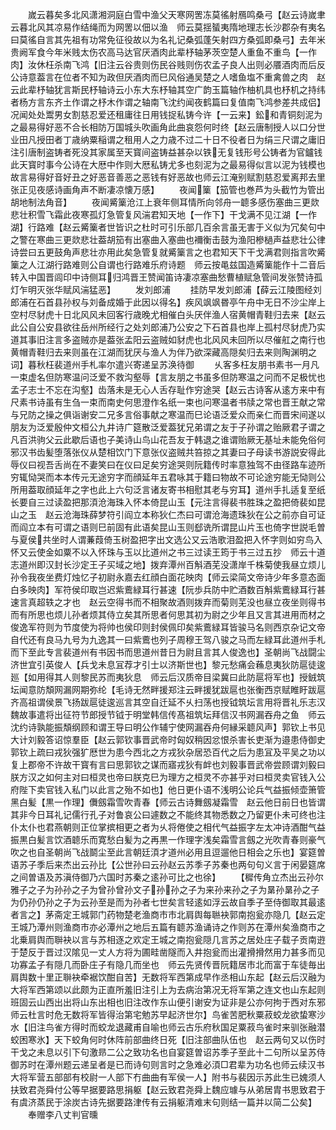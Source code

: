 <!-- { "loadSidebar": true } -->
　　嵗云暮矣多北风潇湘洞庭白雪中渔父天寒网罟冻莫徭射鴈鸣桑弓【赵云诗嵗聿云暮北风其凉易作结绳而为网罟以佃以渔　师云莫揺蜑夷隋地理志长沙郡杂有夷名曰莫徭自言其先祖有功常免征役故以为名礼记桑弧蓬矢射四方桑弧即桑弓】去年米贵阙军食今年米贱太伤农高马达官厌酒肉此辈杼轴茅茨空楚人重鱼不重鸟【一作肉】汝休枉杀南飞鸿【旧注云谷贵则伤民谷贱则伤农孟子良人出则必餍酒肉而后反公诗意葢言在位者不知为政但厌酒肉而巳风俗通吴楚之人嗜鱼塩不重禽兽之肉　赵云此辈杼轴犹言斯民杼轴诗云小东大东杼轴其空广韵玉篇轴作柚机具也杼机之持纬者杨方言东齐土作谓之杼木作谓之轴南飞沈约闻夜鹤篇曰复值南飞鸿参差共成侣】况闻处处鬻男女割慈忍爱还租庸往日用钱捉私铸今许【一云来】鈆和青铜刻泥为之最易得好恶不合长相防万国城头吹画角此曲哀怨何时终【赵云唐制授人以口分世业田凡授田者丁歳纳粟稲谓之租用人之力歳不过二十日不役者日为绢三尺谓之庸旧注引唐制盗铸者死没其家属至天寳间盗铸益甚杂以铁无复钱形号公铸者为官鑪钱此天寳时事今公诗在大厯中作则大厯私铸尤多也刻泥为之最易得似言以泥为钱模也故言易得好音好丑之好恶音善恶之恶钱有好恶故也师云江淹别赋割慈忍爱离邦去里张正见夜感诗画角声不断凄凉懐万感】
　　夜闻篥【笳管也巻芦为头截竹为管出胡地制法角音】
　　夜闻觱篥沧江上衰年侧耳情所向邻舟一聼多感伤塞曲三更欻悲壮积雪飞霜此夜寒孤灯急管复风湍君知天地【一作下】干戈满不见江湖【一作湖】行路难【赵云觱篥者世皆识之杜时可引乐部几百余言虽无害于义似为冗矣句中之警在寒曲三更欻悲壮葢胡笳有出塞曲入塞曲也襧衡击鼓为渔阳槮檛声益悲壮公律诗尝曰五更鼓角声悲壮亦用此矣急管复就觱篥言之也君知天下干戈满君则指言吹觱篥之人江湖行路难则公自谓也行路难乐府诗题　师云按黾兹国造觱篥能作十二音后转入中国晋闾印中诗侧耳归鸿晋王赞闻笛诗凄凉塞曲愁曹植赋急管间发张赞诗孤灯乍明灭张华赋风湍猛恶】
　　发刘郎浦
　　挂防早发刘郎浦【薛云江陵图经刘郎浦在石首县孙权与刘备成婚于此因以得名】疾风飒飒昬亭午舟中无日不沙尘岸上空村尽豺虎十日北风风未回客行歳晚尤相催白头厌伴渔人宿黄帽青鞋归去来【赵云此公自公安县欲往岳州所经行之处刘郎浦乃公安之下石首县也岸上孤村尽豺虎乃实道其事旧注言多盗贼亦是葢张孟阳云盗贼如豺虎也北风风未回所以尽催舡之南行也黄帽青鞋归去来则虽在江湖而犹厌与渔人为伴乃欲深藏高隠矣归去来则陶渊明之词】暮秋枉裴道州手札率尔遣兴寄递呈苏涣待御
　　乆客多枉友朋书素书一月凡一束虚名但防寒温问泛爱不救沟壑辱【言友朋之书虽多但防寒温之问而不足极忧也孟子志士不忘在沟壑】齿落未是无心人舌存耻作穷途哭【赵云古诗客从逺方来中有尺素书诗虽有生刍一束而南史何思澄作名纸一束也问寒温者书牍之常也晋王献之常与兄防之操之俱诣谢安二兄多言俗事献之寒温而巳论语泛爱众而亲仁而晋宋间遂以朋友为泛爱殷仲文桓公九井诗广筵散泛爱葢犹兄弟谓之友于子孙谓之贻厥君子谓之凡百洪驹父云此歇后语也子美诗山鸟山花吾友于韩退之谁谓贻厥无基址未能免俗何邪汉书齿髪堕落张仪从楚相饮门下意张仪盗贼共笞掠之其妻曰子母读书游説安得此辱仪曰视吾舌尚在不妻笑曰在仪曰足矣穷途哭则阮籍传时率意独驾不由径路车迹所穷辄恸哭而本本传元无途穷字而顔延年五君咏其于籍曰物故不可论途穷能无恸则公所用葢取顔延年之字也此上六句泛言诸友寄书相慰其老与穷耳】道州手扎适复至纸长要自三过读盈把那湏沧海珠入怀本倚昆山玉【元注言得裴书胜珠之盈把倚裴如昆山之玉　赵云沧海珠薛梦符引阎立本称狄仁杰曰可谓沧海遗珠狄在公之前亦自可证而阎立本有可谓之语则巳前固有此语矣昆山玉则郄诜所谓昆山片玉也倚字世説毛曽与夏侯共坐时人谓蒹葭倚玉树盈把字出文选公又云浩歌泪盈把入怀字则如穷鸟入怀又云使金如粟不以入怀珠与玉以比道州之书三过读王筠于书三过五抄　师云十道志道州即汉封长沙定王子买域之地】拨弃潭州百斛酒芜没潇岸千株菊使我昼立烦儿孙令我夜坐费灯烛忆子初尉永嘉去红顔白面花映肉【师云梁简文帝诗少年多意态面白多映肉】军符侯印取岂迟紫鷰緑耳行甚速【阮歩兵防中贮酒数百斛紫鷰緑耳行甚速言真超轶之才也　赵云空得书而不相聚故酒则拨弃而菊则芜没也昼立夜坐则得书而有所思也烦儿孙者烦其侍立矣其所思者何思其初为尉之少年且又言其进用而材之俊逸军符则为节度使为将帅也侯印则封侯佩印矣紫鷰緑耳皆骏马名则西京杂记文帝自代还有良马九号为九逸其一曰紫鷰也列子周穆王驾八骏之马而左緑耳此道州手札而下至此专言裴道州有书因书而思道州昔日为尉且言其人俊逸也】圣朝尚飞战闘尘济世宜引英俊人【兵戈未息冝荐才引士以济斯世也】黎元愁痛会蘓息夷狄防扈徒逡廵【如用得其人则黎民苏而夷狄息　师云后汉质帝目梁冀曰此防扈将军也】授銊筑坛闻意防頽网漏网期弥纶【毛诗无然畔援郑注云畔援犹跋扈也张衡西京赋睢盱跋扈齐高祖谓侯景飞扬跋扈徒逡巡言其空自迁延不乆扫荡也授钺筑坛言用将晋礼乐志汉魏故事遣将出征符节郎授节钺于明堂韩信传髙祖筑坛拜信汉书网漏吞舟之鱼　师云沈约诗孰能振頽纲顾和谓王导曰明公作辅宁使网漏吞舟何縁采聼风声】郭钦上书见大计刘毅答诏惊羣臣【赵云郭钦事晋武帝时匈奴稍因忿恨杀害长吏渐为邉患侍御史郭钦上疏曰戎狄强犷厯世为患今西北之方戎狄杂居恐百代之后为患冝及平吴之功以复上郡帝不许故干寳有言曰思郭钦之谋而寤戎狄有衅也刘毅事晋武帝尝顾谓刘毅曰朕方汉之如何主对曰桓灵也帝曰朕克巳为理方之桓灵不亦甚乎对曰桓灵卖官钱入公府陛下卖官钱入私门以此言之殆不如也】他日更仆语不浅明公论兵气益振倾壶箫管黑白髪【黒一作理】儛劔霜雪吹青春【师云古诗舞劔凝霜雪　赵云他日前日也皆谓其非今日耳礼记儒行孔子对鲁哀公曰遽数之不能终其物悉数之乃留更仆未可终也注仆太仆也君燕朝则正位掌摈相更之者为乆将倦使之相代气益振字左太冲诗酒酣气益振黒白髪言饮酒聼乐而寛愁白髪为之再黒一作理字浅矣霜雪言劔之光吹青春则豪气吹之也自圣朝尚飞战鬬尘至此言朝廷湏才道州必用且逗遛他日相会之乐也】宴筵曽语苏子季后来杰出云孙比【公世孙曰云孙赵云苏季子苏秦也两句句义言于闲晏筵席之间曽语及苏滇侍御乃六国时苏秦之逺孙可比之也徐】
　　【穉传角立杰出云孙尔雅子之子为孙孙之子为曾孙曾孙文子孙孙之子为来孙来孙之子为晜孙晜孙之子为仍孙仍孙之子为云孙至是而为孙者七世矣言轻逺如浮云故自季子至侍御取其最逺者言之】茅斋定王城郭门药物楚老渔商市市北肩舆每聮袂郭南抱瓮亦隐几【赵云定王城乃潭州则渔商市亦必潭州之地后五篇有聼苏渔诵诗之作则苏在潭州矣渔商市之北乗肩舆而聨袂以言与苏相逐之欢定王城之南抱瓮隠几言苏之居处庄子载子贡南逰于楚反于晋过汉隂见一丈人方将为圃畦凿隧而入井抱瓮而出灌搰搰然用力甚多而见功寡孟子有隠几而卧庄子有隐几而坐也　师云先贤传晋阮籍居市北而富于车徒毎出肩舆数十里正聨袂牵裾饮酣自苦】无数将军西第成早作丞相山东起【赵云后汉融为大将军西第颂以此颇为正直所羞旧注引上为去病治第况无将军第之连文也山东起则班固云山西出出将山东出相也旧注改作东山便引谢安为证非是公亦何拘于西对东邪　师云杜言时危无数将军皆得治第宅勉苏早起济世尔】鸟雀苦肥秋粟菽蛟龙欲蛰寒沙水【旧注鸟雀方得时而蛟龙退藏甫自喻也师云古乐府秋国足粟菽鸟雀时来驯张融潜蛟困寒氷】天下蛟角何时休阵前部曲终日死【旧注部曲队伍也　赵云两句又以伤时干戈之未息以引下句激昻二公之致功名也自宴筵曽诏苏季子至此十二句所以呈苏侍御苏时在潭州题云递呈者是已而诗句则言时之急难必湏□君辈为功名也师云续汉书大将军营五部部有校尉一人部下冇曲曲有军侯一人】附书与裴因示苏此生已媿须人扶致君尧舜付公等早据要路思捐躯【赵云致君尧舜上魏应璩与从弟居胄书思致君于有虞济蒸民于涂炭古诗先据要路津传有云捐躯清难末句则结一篇并以简二公矣】
　　奉赠李八丈判官曛
